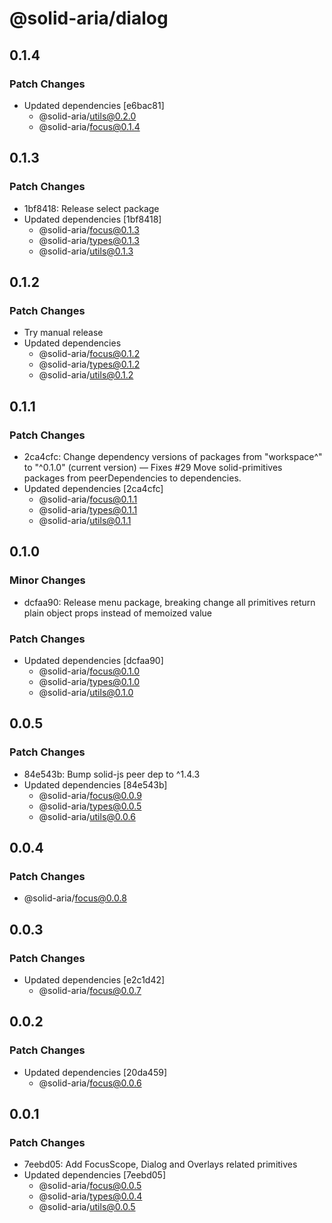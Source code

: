 # @solid-aria/dialog

## 0.1.4

### Patch Changes

- Updated dependencies [e6bac81]
  - @solid-aria/utils@0.2.0
  - @solid-aria/focus@0.1.4

## 0.1.3

### Patch Changes

- 1bf8418: Release select package
- Updated dependencies [1bf8418]
  - @solid-aria/focus@0.1.3
  - @solid-aria/types@0.1.3
  - @solid-aria/utils@0.1.3

## 0.1.2

### Patch Changes

- Try manual release
- Updated dependencies
  - @solid-aria/focus@0.1.2
  - @solid-aria/types@0.1.2
  - @solid-aria/utils@0.1.2

## 0.1.1

### Patch Changes

- 2ca4cfc: Change dependency versions of packages from "workspace^" to "^0.1.0" (current version) — Fixes #29
  Move solid-primitives packages from peerDependencies to dependencies.
- Updated dependencies [2ca4cfc]
  - @solid-aria/focus@0.1.1
  - @solid-aria/types@0.1.1
  - @solid-aria/utils@0.1.1

## 0.1.0

### Minor Changes

- dcfaa90: Release menu package, breaking change all primitives return plain object props instead of memoized value

### Patch Changes

- Updated dependencies [dcfaa90]
  - @solid-aria/focus@0.1.0
  - @solid-aria/types@0.1.0
  - @solid-aria/utils@0.1.0

## 0.0.5

### Patch Changes

- 84e543b: Bump solid-js peer dep to ^1.4.3
- Updated dependencies [84e543b]
  - @solid-aria/focus@0.0.9
  - @solid-aria/types@0.0.5
  - @solid-aria/utils@0.0.6

## 0.0.4

### Patch Changes

- @solid-aria/focus@0.0.8

## 0.0.3

### Patch Changes

- Updated dependencies [e2c1d42]
  - @solid-aria/focus@0.0.7

## 0.0.2

### Patch Changes

- Updated dependencies [20da459]
  - @solid-aria/focus@0.0.6

## 0.0.1

### Patch Changes

- 7eebd05: Add FocusScope, Dialog and Overlays related primitives
- Updated dependencies [7eebd05]
  - @solid-aria/focus@0.0.5
  - @solid-aria/types@0.0.4
  - @solid-aria/utils@0.0.5
